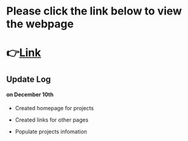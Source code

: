 # Please click the link below to view the webpage

# 👉[Link](http://gaoqian310.github.io)


## Update Log

#### on December 10th

- Created homepage for projects

- Created links for other pages

- Populate projects infomation
